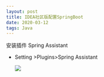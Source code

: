 ```yaml
---
layout: post
title: IDEA社区版配置SpringBoot
date: 2020-03-12
tags: Java  
---
```


安装插件 Spring Assistant

- Setting >Plugins>Spring Assistant

  ![](\images\微信截图_20200312203310.png)

